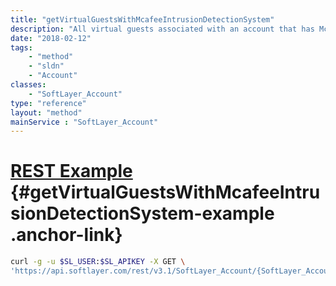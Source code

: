 ```yaml
---
title: "getVirtualGuestsWithMcafeeIntrusionDetectionSystem"
description: "All virtual guests associated with an account that has McAfee Secure Intrusion Detection System software components."
date: "2018-02-12"
tags:
    - "method"
    - "sldn"
    - "Account"
classes:
    - "SoftLayer_Account"
type: "reference"
layout: "method"
mainService : "SoftLayer_Account"
---
```


# [REST Example](#getVirtualGuestsWithMcafeeIntrusionDetectionSystem-example) <a href="/article/rest/"><i class="fas fa-question"></i></a> {#getVirtualGuestsWithMcafeeIntrusionDetectionSystem-example .anchor-link} 
```bash
curl -g -u $SL_USER:$SL_APIKEY -X GET \
'https://api.softlayer.com/rest/v3.1/SoftLayer_Account/{SoftLayer_AccountID}/getVirtualGuestsWithMcafeeIntrusionDetectionSystem'
```
